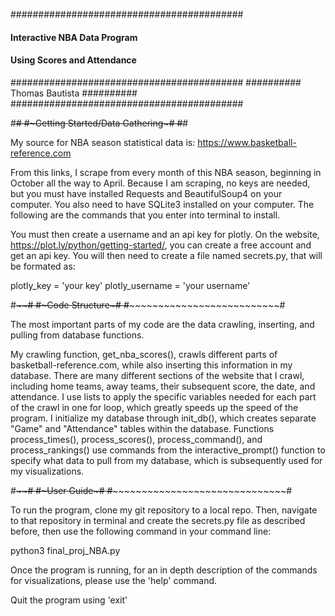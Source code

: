 ##########################################
####   Interactive NBA Data Program   ####
####   Using Scores and Attendance    ####
##########################################
##########   Thomas Bautista    ##########
##########################################

#~~~~~~~~~~~~~~~~~~~~~~~~~~~~~~~~~~~~~~~~#
#~~~~~Getting Started/Data Gathering~~~~~#
#~~~~~~~~~~~~~~~~~~~~~~~~~~~~~~~~~~~~~~~~#

My source for NBA season statistical data is:
https://www.basketball-reference.com

From this links, I scrape from every month of this NBA season,
beginning in October all the way to April. Because I am scraping, no keys
are needed, but you must have installed Requests and BeautifulSoup4
on your computer. You also need to have SQLite3 installed on your computer.
The following are the commands that you enter into terminal to install.

You must then create a username and an api key for plotly. On the website,
https://plot.ly/python/getting-started/, you can create a free account and
get an api key. You will then need to create a file named secrets.py,
that will be formated as:

plotly_key = 'your key'
plotly_username = 'your username'

#~~~~~~~~~~~~~~~~~~~~~~~~~~~~~~~~~~~~~~~~#
#~~~~~~~~~~~~~Code Structure~~~~~~~~~~~~~#
#~~~~~~~~~~~~~~~~~~~~~~~~~~~~~~~~~~~~~~~~#

The most important parts of my code are the data crawling, inserting, and
pulling from database functions.

My crawling function, get_nba_scores(), crawls different parts of basketball-reference.com, while also inserting this information in my database.
There are many different sections of the website that I crawl, including home
teams, away teams, their subsequent score, the date, and attendance.
I use lists to apply the specific variables needed for
each part of the crawl in one for loop, which greatly speeds up the speed of
the program. I initialize my database through init_db(),
which creates separate "Game" and "Attendance" tables within the database.
Functions process_times(), process_scores(), process_command(), and
process_rankings() use commands from the interactive_prompt() function
to specify what data to pull from my database, which is subsequently used
for my visualizations.


#~~~~~~~~~~~~~~~~~~~~~~~~~~~~~~~~~~~~~~~~#
#~~~~~~~~~~~~~~~User Guide~~~~~~~~~~~~~~~#
#~~~~~~~~~~~~~~~~~~~~~~~~~~~~~~~~~~~~~~~~#

To run the program, clone my git repository to a local repo. Then, navigate
to that repository in terminal and create the secrets.py file as
described before, then use the following command in your command line:

python3 final_proj_NBA.py

Once the program is running, for an in depth description
of the commands for visualizations, please use the 'help' command.

Quit the program using 'exit'
